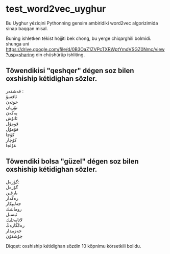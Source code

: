 # test_word2vec_uyghur
Bu Uyghur yéziqini Pythonning gensim ambiridiki word2vec algorizimida sinap baqqan misal.

Buning ishletken tékist höjjiti bek chong, bu yerge chiqarghili bolmidi.
shunga uni
https://drive.google.com/file/d/0B3OaZ1ZVPcTXRWptYmdVSGZ0Nmc/view?usp=sharing
din chüshürüp ishliting.

## Töwendikisi "qeshqer" dégen soz bilen oxshiship kétidighan sözler.</br>
قەشقەر :</br>
	ئاقسۇ</br>
	خوتەن</br>
	تۇرپان</br>
	يەكەن</br>
	ئاتۇش</br>
	قومۇل</br>
	قۇمۇل</br>
	كۇچا</br>
	كۇچار</br>
	غۇلجا</br>

## Töwendiki bolsa "güzel" dégen soz bilen oxshiship kétidighan sözler.</br>
گۈزەل:</br>
	گۇزەل</br>
	يارقىن</br>
	رەڭدار</br>
	جەلىپكار</br>
	رومانتىك</br>
	ئېسىل</br>
	لاتاپەتلىك</br>
	رەڭگارەڭ</br>
	جەزبىدار</br>
	جۇشقۇن</br>

Diqqet:
oxshiship kétidighan sözdin 10 köpnimu körsetkili bolidu.
